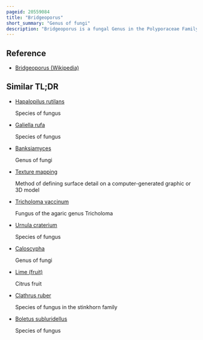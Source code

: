 ```yaml
---
pageid: 20559084
title: "Bridgeoporus"
short_summary: "Genus of fungi"
description: "Bridgeoporus is a fungal Genus in the Polyporaceae Family. It contains the single Polypore Species bridgeoporus nobilissimus which was first described in 1949 to the scientific Community. Commonly known as the noble Polypore and the fuzzy Sandozi this Fungus produces large Fruit Bodies that have been found to weigh up to 130 Kilograms. The upper Surface of the Fruit Body has a Fuzzy or fibrous Texture that often supports Growth of Algae Bryophytes or vascular Plants."
---
```


## Reference

- [Bridgeoporus (Wikipedia)](https://en.wikipedia.org/?curid=20559084)

## Similar TL;DR

- [Hapalopilus rutilans](/tldr/en/hapalopilus-rutilans)

  Species of fungus

- [Galiella rufa](/tldr/en/galiella-rufa)

  Species of fungus

- [Banksiamyces](/tldr/en/banksiamyces)

  Genus of fungi

- [Texture mapping](/tldr/en/texture-mapping)

  Method of defining surface detail on a computer-generated graphic or 3D model

- [Tricholoma vaccinum](/tldr/en/tricholoma-vaccinum)

  Fungus of the agaric genus Tricholoma

- [Urnula craterium](/tldr/en/urnula-craterium)

  Species of fungus

- [Caloscypha](/tldr/en/caloscypha)

  Genus of fungi

- [Lime (fruit)](/tldr/en/lime-fruit)

  Citrus fruit

- [Clathrus ruber](/tldr/en/clathrus-ruber)

  Species of fungus in the stinkhorn family

- [Boletus subluridellus](/tldr/en/boletus-subluridellus)

  Species of fungus

